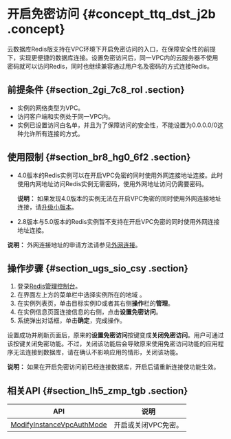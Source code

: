 # 开启免密访问 {#concept_ttq_dst_j2b .concept}

云数据库Redis版支持在VPC环境下开启免密访问的入口，在保障安全性的前提下，实现更便捷的数据库连接。设置免密访问后，同一VPC内的云服务器不使用密码就可以访问Redis，同时也继续兼容通过用户名及密码的方式连接Redis。

## 前提条件 {#section_2gi_7c8_rol .section}

-   实例的网络类型为VPC。
-   访问客户端和实例处于同一VPC内。
-   实例已设置访问白名单，并且为了保障访问的安全性，不能设置为0.0.0.0/0这种允许所有连接的方式。

## 使用限制 {#section_br8_hg0_6f2 .section}

-   4.0版本的Redis实例可以在开启VPC免密的同时使用外网连接地址连接。此时使用内网地址访问Redis实例无需密码，使用外网地址访问仍需要密码。

    **说明：** 如果发现4.0版本的实例无法在开启VPC免密的同时使用外网连接地址连接，请[升级小版本](intl.zh-CN/用户指南/实例管理/升级小版本.md#)。

-   2.8版本与5.0版本的Redis实例暂不支持在开启VPC免密的同时使用外网连接地址连接。

**说明：** 外网连接地址的申请方法请参见[外网连接](../../../../intl.zh-CN/快速入门/步骤3：连接实例/外网连接.md#)。

## 操作步骤 {#section_ugs_sio_csy .section}

1.  登录[Redis管理控制台](https://kvstore.console.aliyun.com/)。
2.  在界面左上方的菜单栏中选择实例所在的地域 。
3.  在实例列表页，单击目标实例ID或者其右侧**操作**栏的**管理**。
4.  在实例信息页面连接信息的右侧，点击**设置免密访问**。
5.  系统弹出对话框，单击**确定**，完成操作。

设置成功并刷新页面后，原来的**设置免密访问**按键变成**关闭免密访问**。用户可通过该按键关闭免密功能。不过，关闭该功能后会导致原来使用免密访问功能的应用程序无法连接到数据库，请在确认不影响应用的情形，关闭该功能。

**说明：** 如果在开启免密访问前已经连接数据库，开启后请重新连接使功能生效。

## 相关API {#section_lh5_zmp_tgb .section}

|API|说明|
|---|--|
|[ModifyInstanceVpcAuthMode](../../../../intl.zh-CN/API参考/网络安全/ModifyInstanceVpcAuthMode.md#)|开启或关闭VPC免密。|

